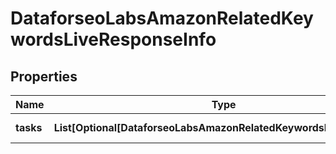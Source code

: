 # DataforseoLabsAmazonRelatedKeywordsLiveResponseInfo


## Properties

| Name | Type | Description | Notes |
|------------ | ------------- | ------------- | -------------|
**tasks** | **List[Optional[DataforseoLabsAmazonRelatedKeywordsLiveTaskInfo]]** | array of tasks |[optional]|
